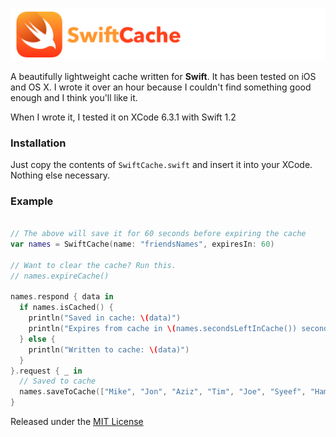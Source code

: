 ![](SwiftCache.png)

A beautifully lightweight cache written for **Swift**. It has been tested on iOS and OS X. I wrote it over an hour because I couldn't find something good enough and I think you'll like it.

When I wrote it, I tested it on XCode 6.3.1 with Swift 1.2

### Installation

Just copy the contents of `SwiftCache.swift` and insert it into your XCode. Nothing else necessary.

### Example

```swift

// The above will save it for 60 seconds before expiring the cache
var names = SwiftCache(name: "friendsNames", expiresIn: 60)

// Want to clear the cache? Run this.
// names.expireCache()

names.respond { data in
  if names.isCached() {
    println("Saved in cache: \(data)")
    println("Expires from cache in \(names.secondsLeftInCache()) seconds")
  } else {
    println("Written to cache: \(data)")
  }
}.request { _ in
  // Saved to cache
  names.saveToCache(["Mike", "Jon", "Aziz", "Tim", "Joe", "Syeef", "Hamer", "Li", "Gregor"])
}

```

Released under the [MIT License](http://bih.mit-license.org)
